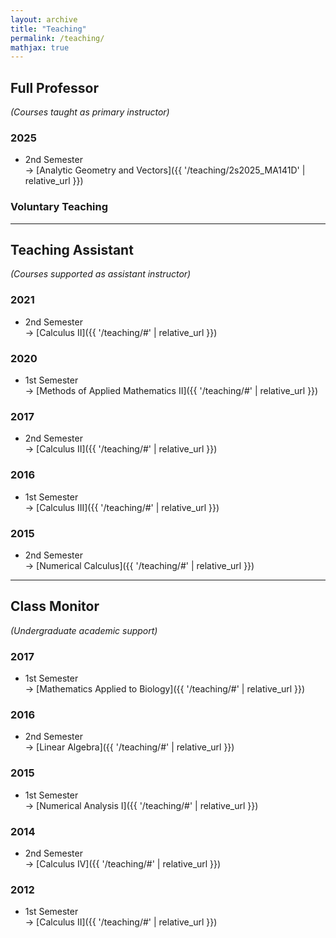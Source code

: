 ```yaml
---
layout: archive
title: "Teaching"
permalink: /teaching/
mathjax: true
---
```


## Full Professor  
*(Courses taught as primary instructor)*

### 2025  
- 2nd Semester  
  → [Analytic Geometry and Vectors]({{ '/teaching/2s2025_MA141D' | relative_url }})

### Voluntary Teaching

---

## Teaching Assistant  
*(Courses supported as assistant instructor)*

### 2021  
- 2nd Semester  
  → [Calculus II]({{ '/teaching/#' | relative_url }})

### 2020  
- 1st Semester  
  → [Methods of Applied Mathematics II]({{ '/teaching/#' | relative_url }})

### 2017  
- 2nd Semester  
  → [Calculus II]({{ '/teaching/#' | relative_url }})

### 2016  
- 1st Semester  
  → [Calculus III]({{ '/teaching/#' | relative_url }})

### 2015  
- 2nd Semester  
  → [Numerical Calculus]({{ '/teaching/#' | relative_url }})

---

## Class Monitor  
*(Undergraduate academic support)*

### 2017  
- 1st Semester  
  → [Mathematics Applied to Biology]({{ '/teaching/#' | relative_url }})

### 2016  
- 2nd Semester  
  → [Linear Algebra]({{ '/teaching/#' | relative_url }})

### 2015  
- 1st Semester  
  → [Numerical Analysis I]({{ '/teaching/#' | relative_url }})

### 2014  
- 2nd Semester  
  → [Calculus IV]({{ '/teaching/#' | relative_url }})

### 2012  
- 1st Semester  
  → [Calculus II]({{ '/teaching/#' | relative_url }})


